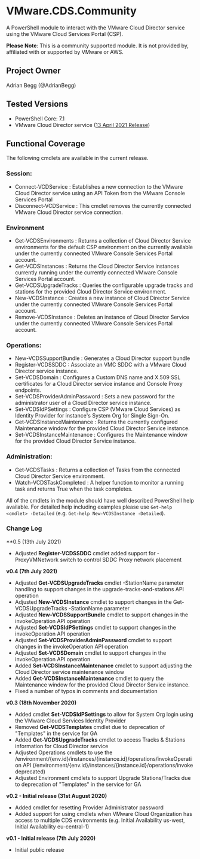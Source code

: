 # VMware.CDS.Community
A PowerShell module to interact with the VMware Cloud Director service using the VMware Cloud Services Portal (CSP).

**Please Note**: This is a community supported module. It is not provided by, affiliated with or supported by VMware or AWS. 

## Project Owner
Adrian Begg (@AdrianBegg)

## Tested Versions
* PowerShell Core: 7.1
* VMware Cloud Director service ([13 April 2021 Release](https://docs.vmware.com/en/VMware-Cloud-Director-service/services/rn/VMware-Cloud-Director-Service-Release-Notes.html))

## Functional Coverage
The following cmdlets are available in the current release.
### Session:
* Connect-VCDService : Establishes a new connection to the VMware Cloud Director service using an API Token from the VMware Console Services Portal
* Disconnect-VCDService : This cmdlet removes the currently connected VMware Cloud Director service connection.

### Environment
* Get-VCDSEnvironments : Returns a collection of Cloud Director Service environments for the default CSP environment on the currently available under the currently connected VMware Console Services Portal account.
* Get-VCDSInstances : Returns the Cloud Director Service instances currently running under the currently connected VMware Console Services Portal account.
* Get-VCDSUpgradeTracks : Queries the configurable upgrade tracks and stations for the provided Cloud Director Service environment.
* New-VCDSInstance : Creates a new instance of Cloud Director Service under the currently connected VMware Console Services Portal account.
* Remove-VCDSInstance : Deletes an instance of Cloud Director Service under the currently connected VMware Console Services Portal account.

### Operations:
* New-VCDSSupportBundle : Generates a Cloud Director support bundle
* Register-VCDSSDDC : Associate an VMC SDDC with a VMware Cloud Director service instance.
* Set-VCDSDomain : Configures a Custom DNS name and X.509 SSL certificates for a Cloud Director service instance and Console Proxy endpoints.
* Set-VCDSProviderAdminPassword : Sets a new password for the administrator user of a Cloud Director service instance.
* Set-VCDSIdPSettings : Configure CSP (VMware Cloud Services) as Identity Provider for instance's System Org for Single Sign-On.
* Get-VCDSInstanceMaintenance : Returns the currently configured Maintenance window for the provided Cloud Director Service instance.
* Set-VCDSInstanceMaintenance : Configures the Maintenance window for the provided Cloud Director Service instance.

### Administration:
* Get-VCDSTasks : Returns a collection of Tasks from the connected Cloud Director Service environment.
* Watch-VCDSTaskCompleted : A helper function to monitor a running task and returns True when the task completes.

All of the cmdlets in the module should have well described PowerShell help available. For detailed help including examples please use `Get-help <cmdlet> -Detailed` (e.g. `Get-help New-VCDSInstance -Detailed`).

### Change Log
**0.5 (13th July 2021)
* Adjusted **Register-VCDSSDDC** cmdlet added support for -ProxyVMNetwork switch to control SDDC Proxy network placement

**v0.4 (7th July 2021)**
* Adjusted **Get-VCDSUpgradeTracks** cmdlet -StationName parameter handling to support changes in the upgrade-tracks-and-stations API operation
* Adjusted **New-VCDSInstance** cmdlet to support changes in the Get-VCDSUpgradeTracks -StationName parameter
* Adjusted **New-VCDSSupportBundle** cmdlet to support changes in the invokeOperation API operation
* Adjusted **Set-VCDSIdPSettings** cmdlet to support changes in the invokeOperation API operation
* Adjusted **Set-VCDSProviderAdminPassword** cmdlet to support changes in the invokeOperation API operation
* Adjusted **Set-VCDSDomain** cmdlet to support changes in the invokeOperation API operation
* Added **Set-VCDSInstanceMaintenance** cmdlet to support adjusting the Cloud Director service maintenance window
* Added **Get-VCDSInstanceMaintenance** cmdlet to query the Maintenance window for the provided Cloud Director Service instance.
* Fixed a number of typos in comments and documentation

**v0.3 (18th November 2020)**
* Added cmdlet **Set-VCDSIdPSettings** to allow for System Org login using the VMware Cloud Services Identity Provider
* Removed **Get-VCDSTemplates** cmdlet due to deprecation of "Templates" in the service for GA
* Added **Get-VCDSUpgradeTracks** cmdlet to access Tracks & Stations information for Cloud Director service
* Adjusted Operations cmdlets to use the /environment/{env.id}/instances/{instance.id}/operations/invokeOperation API (/environment/{env.id}/instances/{instance.id}/operations/invoke deprecated)
* Adjusted Environment cmdlets to support Upgrade Stations/Tracks due to deprecation of "Templates" in the service for GA

**v0.2 - Initial release (31st August 2020)**
* Added cmdlet for resetting Provider Administrator password
* Added support for using cmdlets when VMware Cloud Organization has access to multiple CDS environments (e.g. Initial Availability us-west, Initial Availability eu-central-1)

**v0.1 - Initial release (7th July 2020)**
* Initial public release